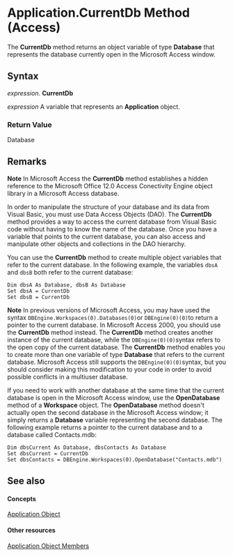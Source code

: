 
# Application.CurrentDb Method (Access)

The  **CurrentDb** method returns an object variable of type **Database** that represents the database currently open in the Microsoft Access window.


## Syntax

 _expression_. **CurrentDb**

 _expression_ A variable that represents an **Application** object.


### Return Value

Database


## Remarks




 **Note**  In Microsoft Access the  **CurrentDb** method establishes a hidden reference to the Microsoft Office 12.0 Access Conectivity Engine object library in a Microsoft Access database.

In order to manipulate the structure of your database and its data from Visual Basic, you must use Data Access Objects (DAO). The  **CurrentDb** method provides a way to access the current database from Visual Basic code without having to know the name of the database. Once you have a variable that points to the current database, you can also access and manipulate other objects and collections in the DAO hierarchy.

You can use the  **CurrentDb** method to create multiple object variables that refer to the current database. In the following example, the variables `dbsA` and `dbsB` both refer to the current database:




```
Dim dbsA As Database, dbsB As Database 
Set dbsA = CurrentDb 
Set dbsB = CurrentDb
```


 **Note**  In previous versions of Microsoft Access, you may have used the syntax  `DBEngine.Workspaces(0).Databases(0)`or  `DBEngine(0)(0)`to return a pointer to the current database. In Microsoft Access 2000, you should use the  **CurrentDb** method instead. The **CurrentDb** method creates another instance of the current database, while the `DBEngine(0)(0)`syntax refers to the open copy of the current database. The  **CurrentDb** method enables you to create more than one variable of type **Database** that refers to the current database. Microsoft Access still supports the `DBEngine(0)(0)`syntax, but you should consider making this modification to your code in order to avoid possible conflicts in a multiuser database.

If you need to work with another database at the same time that the current database is open in the Microsoft Access window, use the  **OpenDatabase** method of a **Workspace** object. The **OpenDatabase** method doesn't actually open the second database in the Microsoft Access window; it simply returns a **Database** variable representing the second database. The following example returns a pointer to the current database and to a database called Contacts.mdb:




```
Dim dbsCurrent As Database, dbsContacts As Database 
Set dbsCurrent = CurrentDb 
Set dbsContacts = DBEngine.Workspaces(0).OpenDatabase("Contacts.mdb")
```


## See also


#### Concepts


[Application Object](aefb0713-97e6-e2c7-e530-8fd2e1316a55.md)
#### Other resources


[Application Object Members](3ab5276c-d52a-72a9-244c-ec92ead48811.md)